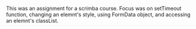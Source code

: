 This was an assignment for a scrimba course.  Focus was on setTimeout function, changing an elemnt's style, using FormData object, and accessing an elemnt's classList.